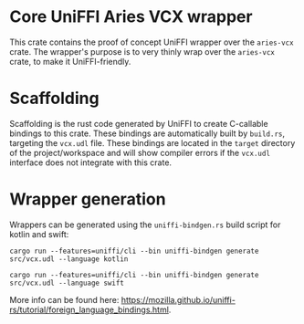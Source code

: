 # Core UniFFI Aries VCX wrapper

This crate contains the proof of concept UniFFI wrapper over the `aries-vcx` crate. The wrapper's purpose is to very thinly wrap over the `aries-vcx` crate, to make it UniFFI-friendly.

# Scaffolding

Scaffolding is the rust code generated by UniFFI to create C-callable bindings to this crate. These bindings are automatically built by `build.rs`, targeting the `vcx.udl` file. These bindings are located in the `target` directory of the project/workspace and will show compiler errors if the `vcx.udl` interface does not integrate with this crate.

# Wrapper generation

Wrappers can be generated using the `uniffi-bindgen.rs` build script for kotlin and swift:

```
cargo run --features=uniffi/cli --bin uniffi-bindgen generate src/vcx.udl --language kotlin
```

```
cargo run --features=uniffi/cli --bin uniffi-bindgen generate src/vcx.udl --language swift
```

More info can be found here: https://mozilla.github.io/uniffi-rs/tutorial/foreign_language_bindings.html.
